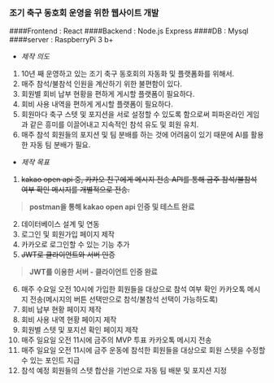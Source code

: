 ### 조기 축구 동호회 운영을 위한 웹사이트 개발
####Frontend : React
####Backend : Node.js Express
####DB : Mysql
####server : RaspberryPi 3 b+
   
* *제작 의도*
1. 10년 째 운영하고 있는 조기 축구 동호회의 자동화 및 플랫폼화를 위해서.   
2. 매주 참석/불참석 인원을 계산하기 위한 불편함이 있다.   
3. 회원별 회비 납부 현황을 편하게 게시할 플랫폼이 필요하다.   
4. 회비 사용 내역을 편하게 게시할 플랫폼이 필요하다.   
5. 회원마다 축구 스텟 및 포지션을 서로 설정할 수 있도록 함으로써 피파온라인 게임과 같은 흥미를 이끌어내고 지속적인 참석 유도 및 회원 유치.   
6. 매주 참석 회원들의 포지션 및 팀 분배를 하는 것에 어려움이 있기 때문에 AI를 활용한 자동 팀 분배가 필요.
   
   
* *제작 목표*
1. ~~kakao open api 중, 카카오 친구에게 메시지 전송 API를 통해 금주 참석/불참석 여부 확인 메시지를 개별적으로 전송.~~
> __postman을 통해 kakao open api 인증 및 테스트 완료__
2. 데이터베이스 설계 및 연동
3. 로그인 및 회원가입 페이지 제작
4. 카카오로 로그인할 수 있는 기능 추가
5. ~~JWT로 클라이언트와 서버 인증~~
> __JWT를 이용한 서버 - 클라이언트 인증 완료__
6. 매주 수요일 오전 10시에 가입한 회원들을 대상으로 참석 여부 확인 카카오톡 메시지 전송(메시지의 버튼 선택만으로 참석/불참석 선택이 가능하도록)
7. 회비 납부 현황 페이지 제작
8. 회비 사용 내역 현황 페이지 제작
9. 회원별 스텟 및 포지션 확인 페이지 제작
10. 매주 일요일 오전 11시에 금주의 MVP 투표 카카오톡 메시지 전송
11. 매주 일요일 오전 11시에 금주 운동에 참석한 회원들을 대상으로 회원 스텟을 수정할 수 있는 포인트 지급
12. 참석 예정 회원들의 스텟 합산을 기반으로 자동 팀 배분 및 포지션 지정
